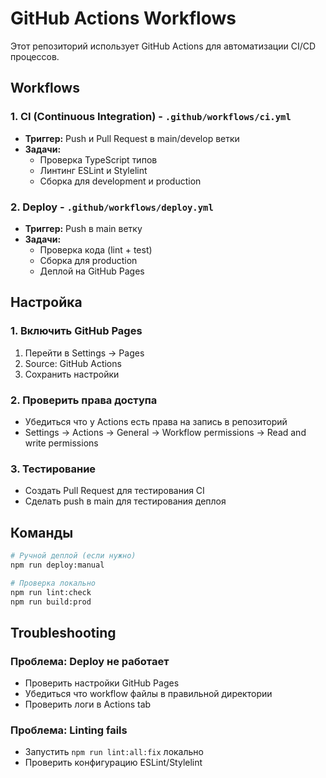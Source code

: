 # GitHub Actions Workflows

Этот репозиторий использует GitHub Actions для автоматизации CI/CD процессов.

## Workflows

### 1. CI (Continuous Integration) - `.github/workflows/ci.yml`
- **Триггер:** Push и Pull Request в main/develop ветки
- **Задачи:**
  - Проверка TypeScript типов
  - Линтинг ESLint и Stylelint
  - Сборка для development и production

### 2. Deploy - `.github/workflows/deploy.yml`
- **Триггер:** Push в main ветку
- **Задачи:**
  - Проверка кода (lint + test)
  - Сборка для production
  - Деплой на GitHub Pages

## Настройка

### 1. Включить GitHub Pages
1. Перейти в Settings → Pages
2. Source: GitHub Actions
3. Сохранить настройки

### 2. Проверить права доступа
- Убедиться что у Actions есть права на запись в репозиторий
- Settings → Actions → General → Workflow permissions → Read and write permissions

### 3. Тестирование
- Создать Pull Request для тестирования CI
- Сделать push в main для тестирования деплоя

## Команды

```bash
# Ручной деплой (если нужно)
npm run deploy:manual

# Проверка локально
npm run lint:check
npm run build:prod
```

## Troubleshooting

### Проблема: Deploy не работает
- Проверить настройки GitHub Pages
- Убедиться что workflow файлы в правильной директории
- Проверить логи в Actions tab

### Проблема: Linting fails
- Запустить `npm run lint:all:fix` локально
- Проверить конфигурацию ESLint/Stylelint
